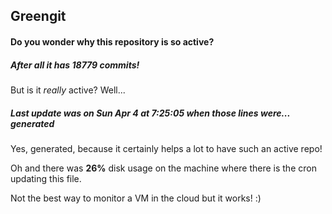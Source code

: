## Greengit

#### Do you wonder why this repository is so active?

##### After all it has 18779 commits!

But is it *really* active? Well...

##### Last update was on Sun Apr 4 at 7:25:05 when those lines were... generated

Yes, generated, because it certainly helps a lot to have such an active repo!

Oh and there was **26%** disk usage on the machine
where there is the cron updating this file.

Not the best way to monitor a VM in the cloud but it works! :)
